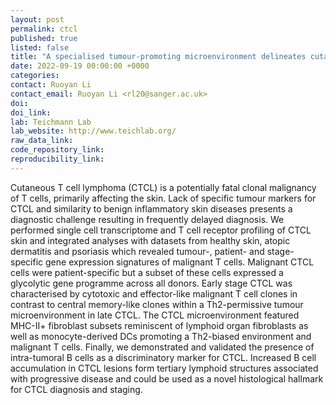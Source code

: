 ```yaml
---
layout: post
permalink: ctcl
published: true
listed: false
title: "A specialised tumour-promoting microenvironment delineates cutaneous T cell lymphoma from benign inflammatory skin disease"
date: 2022-09-19 00:00:00 +0000
categories: 
contact: Ruoyan Li
contact_email: Ruoyan Li <rl20@sanger.ac.uk>
doi: 
doi_link: 
lab: Teichmann Lab
lab_website: http://www.teichlab.org/
raw_data_link: 
code_repository_link: 
reproducibility_link:
---
```

Cutaneous T cell lymphoma (CTCL) is a potentially fatal clonal malignancy of T cells, primarily affecting the skin. Lack of specific tumour markers for CTCL and similarity to benign inflammatory skin diseases presents a diagnostic challenge resulting in frequently delayed diagnosis. We performed single cell transcriptome and T cell receptor profiling of CTCL skin and integrated analyses with datasets from healthy skin, atopic dermatitis and psoriasis which revealed tumour-, patient- and stage-specific gene expression signatures of malignant T cells. Malignant CTCL cells were patient-specific but a subset of these cells expressed a glycolytic gene programme across all donors. Early stage CTCL was characterised by cytotoxic and effector-like malignant T cell clones in contrast to central memory-like clones within a Th2-permissive tumour microenvironment in late CTCL. The CTCL microenvironment featured MHC-II+ fibroblast subsets reminiscent of lymphoid organ fibroblasts as well as monocyte-derived DCs promoting a Th2-biased environment and malignant T cells. Finally, we demonstrated and validated the presence of intra-tumoral B cells as a discriminatory marker for CTCL. Increased B cell accumulation in CTCL lesions form tertiary lymphoid structures associated with progressive disease and could be used as a novel histological hallmark for CTCL diagnosis and staging.